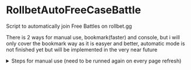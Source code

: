 # RollbetAutoFreeCaseBattle
Script to automatically join Free Battles on rollbet.gg

There is 2 ways for manual use, bookmark(faster) and console, but i will only cover the bookmark way as it is easyer and better,
automatic mode is not finished yet but will be implemented in the very near future

<details>
<summary>Steps for manual use (need to be runned again on every page refresh)</summary>
  
# You just need to crate a bookmark, set the name to something like "autoFreeBattle" (your choice, it doesnt matter) and then set the URL of the bookmark you created to a code here below. (make sure to copy all or it wont work)
```
eval(eval(await(await fetch('https://raw.githubusercontent.com/itaplyr/RollbetAutoFreeCaseBattle/refs/heads/main/script')).text()))
```

</details>
